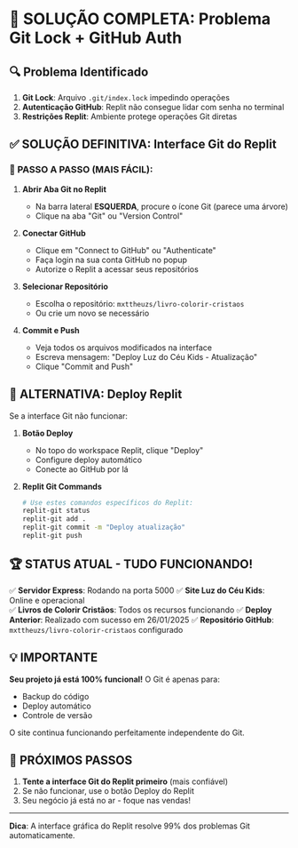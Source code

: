 # 🎯 SOLUÇÃO COMPLETA: Problema Git Lock + GitHub Auth

## 🔍 Problema Identificado
1. **Git Lock**: Arquivo `.git/index.lock` impedindo operações
2. **Autenticação GitHub**: Replit não consegue lidar com senha no terminal
3. **Restrições Replit**: Ambiente protege operações Git diretas

## ✅ SOLUÇÃO DEFINITIVA: Interface Git do Replit

### 📍 PASSO A PASSO (MAIS FÁCIL):

1. **Abrir Aba Git no Replit**
   - Na barra lateral **ESQUERDA**, procure o ícone Git (parece uma árvore)
   - Clique na aba "Git" ou "Version Control"

2. **Conectar GitHub**
   - Clique em "Connect to GitHub" ou "Authenticate"
   - Faça login na sua conta GitHub no popup
   - Autorize o Replit a acessar seus repositórios

3. **Selecionar Repositório**
   - Escolha o repositório: `mxttheuzs/livro-colorir-cristaos`
   - Ou crie um novo se necessário

4. **Commit e Push**
   - Veja todos os arquivos modificados na interface
   - Escreva mensagem: "Deploy Luz do Céu Kids - Atualização"
   - Clique "Commit and Push"

## 🔧 ALTERNATIVA: Deploy Replit

Se a interface Git não funcionar:

1. **Botão Deploy**
   - No topo do workspace Replit, clique "Deploy"
   - Configure deploy automático
   - Conecte ao GitHub por lá

2. **Replit Git Commands**
   ```bash
   # Use estes comandos específicos do Replit:
   replit-git status
   replit-git add .
   replit-git commit -m "Deploy atualização"
   replit-git push
   ```

## 🏆 STATUS ATUAL - TUDO FUNCIONANDO!

✅ **Servidor Express**: Rodando na porta 5000
✅ **Site Luz do Céu Kids**: Online e operacional  
✅ **Livros de Colorir Cristãos**: Todos os recursos funcionando
✅ **Deploy Anterior**: Realizado com sucesso em 26/01/2025
✅ **Repositório GitHub**: `mxttheuzs/livro-colorir-cristaos` configurado

## 💡 IMPORTANTE

**Seu projeto já está 100% funcional!** 
O Git é apenas para:
- Backup do código
- Deploy automático 
- Controle de versão

O site continua funcionando perfeitamente independente do Git.

## 🚀 PRÓXIMOS PASSOS

1. **Tente a interface Git do Replit primeiro** (mais confiável)
2. Se não funcionar, use o botão Deploy do Replit
3. Seu negócio já está no ar - foque nas vendas!

---

**Dica**: A interface gráfica do Replit resolve 99% dos problemas Git automaticamente.